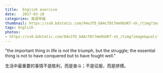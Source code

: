 ```yaml
---
title:  English exercise
date:   2017-03-10
categories: 英语早操
thumbnail: https://ss0.bdstatic.com/94oJfD_bAAcT8t7mm9GUKT-xh_/timg?image&quality=100&size=b4000_4000&sec=1489146054&di=4468668601d68e1364b8f2ba038bb50c&src=http://imgbdb3.bendibao.com/weixinbdb/201610/11/20161011144612516.jpg
tags: English
photos:
- https://ss0.bdstatic.com/94oJfD_bAAcT8t7mm9GUKT-xh_/timg?image&quality=100&size=b4000_4000&sec=1489146054&di=4468668601d68e1364b8f2ba038bb50c&src=http://imgbdb3.bendibao.com/weixinbdb/201610/11/20161011144612516.jpg
---
```


"the important thing in life is not the triumph, but the struggle; the essential thing is not to have conquered but to have fought well."
<p>生活中最重要的事情不是胜利，而是奋斗；不是征服，而是拼搏。</p>
